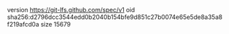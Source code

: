 version https://git-lfs.github.com/spec/v1
oid sha256:d2796dcc3544edd0b2040b154bfe9d851c27b0074e65e5de8a35a8f219afcd0a
size 15679

